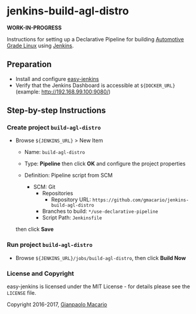 # jenkins-build-agl-distro

**WORK-IN-PROGRESS**

Instructions for setting up a Declarative Pipeline for building [Automotive Grade Linux](https://wiki.automotivelinux.org/agl-distro) using [Jenkins](https://jenkins-ci.org/).

## Preparation

* Install and configure [easy-jenkins](https://github.com/gmacario/easy-jenkins)
* Verify that the Jenkins Dashboard is accessible at `${DOCKER_URL}` (example: http://192.168.99.100:9080/)

## Step-by-step Instructions

### Create project `build-agl-distro`

* Browse `${JENKINS_URL}` > New Item
  - Name: `build-agl-distro`
  - Type: **Pipeline**
  then click **OK** and configure the project properties
  
  - Definition: Pipeline script from SCM
    - SCM: Git
      - Repositories
        - Repository URL: `https://github.com/gmacario/jenkins-build-agl-distro`
      - Branches to build: `*/use-declarative-pipeline`
      - Script Path: `Jenkinsfile`

  then click **Save**

### Run project `build-agl-distro`

* Browse `${JENKINS_URL}/jobs/build-agl-distro`, then click **Build Now**

### License and Copyright

easy-jenkins is licensed under the MIT License - for details please see the `LICENSE` file.

Copyright 2016-2017, [Gianpaolo Macario](http://gmacario.github.io/)
